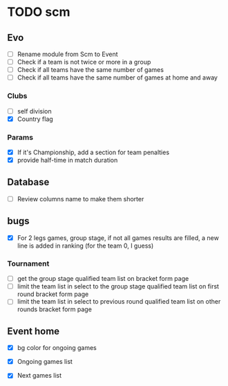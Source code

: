 # TODO scm
## Evo
- [ ] Rename module from Scm to Event
- [ ] Check if a team is not twice or more in a group
- [ ] Check if all teams have the same number of games
- [ ] Check if all teams have the same number of games at home and away
### Clubs
- [ ] self division
- [X] Country flag
### Params
- [X] If it's Championship, add a section for team penalties
- [X] provide half-time in match duration
## Database
- [ ] Review columns name to make them shorter


## bugs
- [X] For 2 legs games, group stage, if not all games results are filled, a new line is added in ranking (for the team 0, I guess)
### Tournament
- [ ] get the group stage qualified team list on bracket form page
- [ ] limit the team list in select to the group stage qualified team list on first round bracket form page
- [ ] limit the team list in select to previous round qualified team list on other rounds bracket form page
## Event home
- [X] bg color for ongoing games
- [X] Ongoing games list
- [X] Next games list


